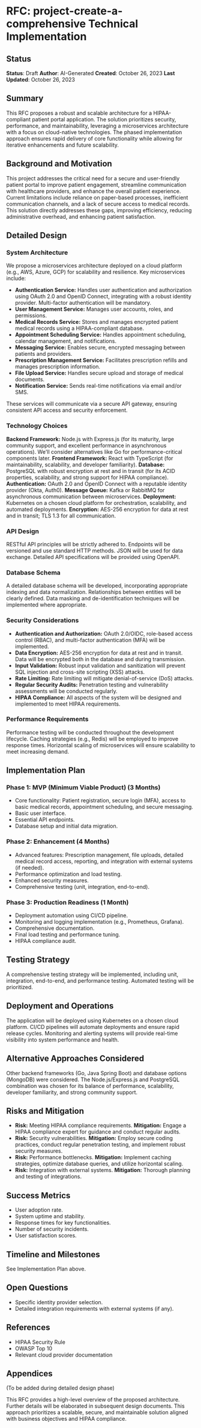 # RFC: project-create-a-comprehensive Technical Implementation

## Status
**Status**: Draft
**Author**: AI-Generated
**Created**: October 26, 2023
**Last Updated**: October 26, 2023

## Summary

This RFC proposes a robust and scalable architecture for a HIPAA-compliant patient portal application.  The solution prioritizes security, performance, and maintainability, leveraging a microservices architecture with a focus on cloud-native technologies.  The phased implementation approach ensures rapid delivery of core functionality while allowing for iterative enhancements and future scalability.

## Background and Motivation

This project addresses the critical need for a secure and user-friendly patient portal to improve patient engagement, streamline communication with healthcare providers, and enhance the overall patient experience.  Current limitations include reliance on paper-based processes, inefficient communication channels, and a lack of secure access to medical records.  This solution directly addresses these gaps, improving efficiency, reducing administrative overhead, and enhancing patient satisfaction.

## Detailed Design

### System Architecture

We propose a microservices architecture deployed on a cloud platform (e.g., AWS, Azure, GCP) for scalability and resilience.  Key microservices include:

* **Authentication Service:** Handles user authentication and authorization using OAuth 2.0 and OpenID Connect, integrating with a robust identity provider.  Multi-factor authentication will be mandatory.
* **User Management Service:** Manages user accounts, roles, and permissions.
* **Medical Records Service:** Stores and manages encrypted patient medical records using a HIPAA-compliant database.
* **Appointment Scheduling Service:** Handles appointment scheduling, calendar management, and notifications.
* **Messaging Service:** Enables secure, encrypted messaging between patients and providers.
* **Prescription Management Service:** Facilitates prescription refills and manages prescription information.
* **File Upload Service:** Handles secure upload and storage of medical documents.
* **Notification Service:** Sends real-time notifications via email and/or SMS.

These services will communicate via a secure API gateway, ensuring consistent API access and security enforcement.

### Technology Choices

**Backend Framework:**  Node.js with Express.js (for its maturity, large community support, and excellent performance in asynchronous operations).  We'll consider alternatives like Go for performance-critical components later.
**Frontend Framework:** React with TypeScript (for maintainability, scalability, and developer familiarity).
**Database:** PostgreSQL with robust encryption at rest and in transit (for its ACID properties, scalability, and strong support for HIPAA compliance).
**Authentication:** OAuth 2.0 and OpenID Connect with a reputable identity provider (Okta, Auth0).
**Message Queue:** Kafka or RabbitMQ for asynchronous communication between microservices.
**Deployment:** Kubernetes on a chosen cloud platform for orchestration, scalability, and automated deployments.
**Encryption:**  AES-256 encryption for data at rest and in transit; TLS 1.3 for all communication.


### API Design

RESTful API principles will be strictly adhered to.  Endpoints will be versioned and use standard HTTP methods.  JSON will be used for data exchange.  Detailed API specifications will be provided using OpenAPI.

### Database Schema

A detailed database schema will be developed, incorporating appropriate indexing and data normalization.  Relationships between entities will be clearly defined.  Data masking and de-identification techniques will be implemented where appropriate.

### Security Considerations

* **Authentication and Authorization:** OAuth 2.0/OIDC, role-based access control (RBAC), and multi-factor authentication (MFA) will be implemented.
* **Data Encryption:** AES-256 encryption for data at rest and in transit.  Data will be encrypted both in the database and during transmission.
* **Input Validation:** Robust input validation and sanitization will prevent SQL injection and cross-site scripting (XSS) attacks.
* **Rate Limiting:** Rate limiting will mitigate denial-of-service (DoS) attacks.
* **Regular Security Audits:**  Penetration testing and vulnerability assessments will be conducted regularly.
* **HIPAA Compliance:**  All aspects of the system will be designed and implemented to meet HIPAA requirements.


### Performance Requirements

Performance testing will be conducted throughout the development lifecycle.  Caching strategies (e.g., Redis) will be employed to improve response times.  Horizontal scaling of microservices will ensure scalability to meet increasing demand.

## Implementation Plan

### Phase 1: MVP (Minimum Viable Product) (3 Months)
* Core functionality: Patient registration, secure login (MFA), access to basic medical records, appointment scheduling, and secure messaging.
* Basic user interface.
* Essential API endpoints.
* Database setup and initial data migration.

### Phase 2: Enhancement (4 Months)
* Advanced features: Prescription management, file uploads, detailed medical record access, reporting, and integration with external systems (if needed).
* Performance optimization and load testing.
* Enhanced security measures.
* Comprehensive testing (unit, integration, end-to-end).

### Phase 3: Production Readiness (1 Month)
* Deployment automation using CI/CD pipeline.
* Monitoring and logging implementation (e.g., Prometheus, Grafana).
* Comprehensive documentation.
* Final load testing and performance tuning.
* HIPAA compliance audit.

## Testing Strategy

A comprehensive testing strategy will be implemented, including unit, integration, end-to-end, and performance testing.  Automated testing will be prioritized.

## Deployment and Operations

The application will be deployed using Kubernetes on a chosen cloud platform.  CI/CD pipelines will automate deployments and ensure rapid release cycles.  Monitoring and alerting systems will provide real-time visibility into system performance and health.

## Alternative Approaches Considered

Other backend frameworks (Go, Java Spring Boot) and database options (MongoDB) were considered.  The Node.js/Express.js and PostgreSQL combination was chosen for its balance of performance, scalability, developer familiarity, and strong community support.

## Risks and Mitigation

* **Risk:**  Meeting HIPAA compliance requirements.  **Mitigation:**  Engage a HIPAA compliance expert for guidance and conduct regular audits.
* **Risk:**  Security vulnerabilities.  **Mitigation:**  Employ secure coding practices, conduct regular penetration testing, and implement robust security measures.
* **Risk:**  Performance bottlenecks.  **Mitigation:**  Implement caching strategies, optimize database queries, and utilize horizontal scaling.
* **Risk:**  Integration with external systems.  **Mitigation:**  Thorough planning and testing of integrations.

## Success Metrics

* User adoption rate.
* System uptime and stability.
* Response times for key functionalities.
* Number of security incidents.
* User satisfaction scores.

## Timeline and Milestones

See Implementation Plan above.

## Open Questions

* Specific identity provider selection.
* Detailed integration requirements with external systems (if any).

## References

* HIPAA Security Rule
* OWASP Top 10
* Relevant cloud provider documentation


## Appendices

(To be added during detailed design phase)


This RFC provides a high-level overview of the proposed architecture.  Further details will be elaborated in subsequent design documents.  This approach prioritizes a scalable, secure, and maintainable solution aligned with business objectives and HIPAA compliance.
